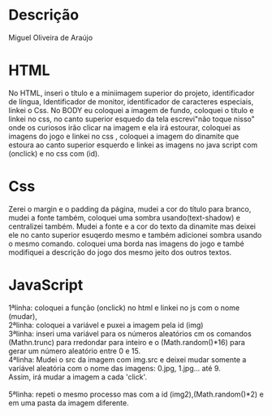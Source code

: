 # Descrição
<p>Miguel Oliveira de Araújo</p>

# HTML
<p> No HTML, inseri o título e a miniimagem superior do projeto, identificador de língua, Identificador de monitor, identificador de caracteres especiais, linkei o Css. No BODY eu coloquei a imagem de fundo, coloquei o titulo e linkei no css, no canto superior esquedo da tela escrevi"não toque nisso" onde os curiosos irão clicar na imagem e ela irá estourar, coloquei as imagens do jogo e linkei no css , coloquei a imagem do dinamite que estoura ao canto superior esquerdo e linkei as imagens no java script com (onclick) e no css com (id).</p>

# Css
<p> Zerei o margin e o padding da página, mudei a cor do título para branco, mudei a fonte também, coloquei uma sombra usando(text-shadow) e centralizei também.
Mudei a fonte e a cor do texto da dinamite mas deixei ele no canto superior esuqerdo mesmo e também adicionei sombra usando o mesmo comando. coloquei uma borda nas imagens do jogo e també modifiquei a descrição do jogo dos mesmo jeito dos outros textos.</p>

# JavaScript
<p> 1ªlinha: coloquei a função (onclick) no html e linkei no js com o nome (mudar),<br>
2ªlinha: coloquei a variável e puxei a imagem pela id (img)<br>
3ªlinha: inseri uma variável para os números aleatórios cm os comandos
(Mathn.trunc) para rredondar para inteiro e o (Math.random()*16) para gerar um número aleatório entre 0 e 15.<br>
4ªlinha: Mudei o src da imagem com img.src e deixei mudar somente a variável aleatória com o nome das imagens: 0.jpg, 1.jpg... até 9.<br>
Assim, irá mudar a imagem a cada 'click'.<br><br>
5ªlinha: repeti o mesmo processo mas com a id (img2),(Math.random()*2) e em uma pasta da imagem diferente.</p>
